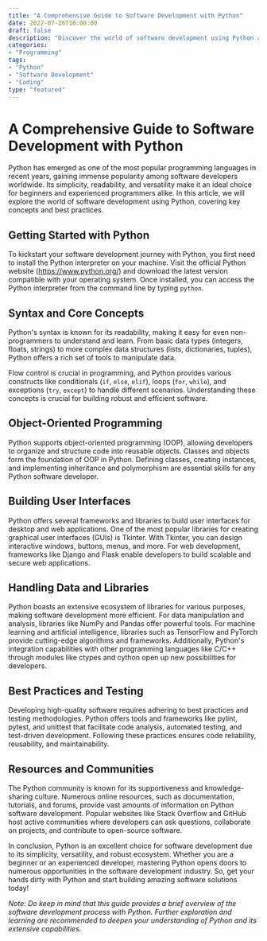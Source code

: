 ```yaml
---
title: "A Comprehensive Guide to Software Development with Python"
date: 2022-07-26T10:00:00
draft: false
description: "Discover the world of software development using Python and unleash your coding potential."
categories:
- "Programming"
tags:
- "Python"
- "Software Development"
- "Coding"
type: "featured"
---
```


# A Comprehensive Guide to Software Development with Python

Python has emerged as one of the most popular programming languages in recent years, gaining immense popularity among software developers worldwide. Its simplicity, readability, and versatility make it an ideal choice for beginners and experienced programmers alike. In this article, we will explore the world of software development using Python, covering key concepts and best practices.

## Getting Started with Python

To kickstart your software development journey with Python, you first need to install the Python interpreter on your machine. Visit the official Python website (https://www.python.org/) and download the latest version compatible with your operating system. Once installed, you can access the Python interpreter from the command line by typing `python`.

## Syntax and Core Concepts

Python's syntax is known for its readability, making it easy for even non-programmers to understand and learn. From basic data types (integers, floats, strings) to more complex data structures (lists, dictionaries, tuples), Python offers a rich set of tools to manipulate data.

Flow control is crucial in programming, and Python provides various constructs like conditionals (`if`, `else`, `elif`), loops (`for`, `while`), and exceptions (`try`, `except`) to handle different scenarios. Understanding these concepts is crucial for building robust and efficient software.

## Object-Oriented Programming

Python supports object-oriented programming (OOP), allowing developers to organize and structure code into reusable objects. Classes and objects form the foundation of OOP in Python. Defining classes, creating instances, and implementing inheritance and polymorphism are essential skills for any Python software developer.

## Building User Interfaces

Python offers several frameworks and libraries to build user interfaces for desktop and web applications. One of the most popular libraries for creating graphical user interfaces (GUIs) is Tkinter. With Tkinter, you can design interactive windows, buttons, menus, and more. For web development, frameworks like Django and Flask enable developers to build scalable and secure web applications.

## Handling Data and Libraries

Python boasts an extensive ecosystem of libraries for various purposes, making software development more efficient. For data manipulation and analysis, libraries like NumPy and Pandas offer powerful tools. For machine learning and artificial intelligence, libraries such as TensorFlow and PyTorch provide cutting-edge algorithms and frameworks. Additionally, Python's integration capabilities with other programming languages like C/C++ through modules like ctypes and cython open up new possibilities for developers.

## Best Practices and Testing

Developing high-quality software requires adhering to best practices and testing methodologies. Python offers tools and frameworks like pylint, pytest, and unittest that facilitate code analysis, automated testing, and test-driven development. Following these practices ensures code reliability, reusability, and maintainability.

## Resources and Communities

The Python community is known for its supportiveness and knowledge-sharing culture. Numerous online resources, such as documentation, tutorials, and forums, provide vast amounts of information on Python software development. Popular websites like Stack Overflow and GitHub host active communities where developers can ask questions, collaborate on projects, and contribute to open-source software.

In conclusion, Python is an excellent choice for software development due to its simplicity, versatility, and robust ecosystem. Whether you are a beginner or an experienced developer, mastering Python opens doors to numerous opportunities in the software development industry. So, get your hands dirty with Python and start building amazing software solutions today!

*Note: Do keep in mind that this guide provides a brief overview of the software development process with Python. Further exploration and learning are recommended to deepen your understanding of Python and its extensive capabilities.*

